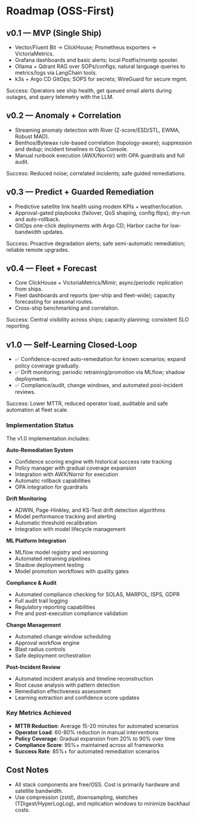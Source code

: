 # Roadmap (OSS-First)

## v0.1 — MVP (Single Ship)
- Vector/Fluent Bit -> ClickHouse; Prometheus exporters -> VictoriaMetrics.
- Grafana dashboards and basic alerts; local Postfix/msmtp spooler.
- Ollama + Qdrant RAG over SOPs/configs; natural language queries to metrics/logs via LangChain tools.
- k3s + Argo CD GitOps; SOPS for secrets; WireGuard for secure mgmt.

Success: Operators see ship health, get queued email alerts during outages, and query telemetry with the LLM.

## v0.2 — Anomaly + Correlation
- Streaming anomaly detection with River (Z-score/ESD/STL, EWMA, Robust MAD).
- Benthos/Bytewax rule-based correlation (topology-aware); suppression and dedup; incident timelines in Ops Console.
- Manual runbook execution (AWX/Nornir) with OPA guardrails and full audit.

Success: Reduced noise; correlated incidents; safe guided remediations.

## v0.3 — Predict + Guarded Remediation
- Predictive satellite link health using modem KPIs + weather/location.
- Approval-gated playbooks (failover, QoS shaping, config flips); dry-run and auto-rollback.
- GitOps one-click deployments with Argo CD; Harbor cache for low-bandwidth updates.

Success: Proactive degradation alerts; safe semi-automatic remediation; reliable remote upgrades.

## v0.4 — Fleet + Forecast
- Core ClickHouse + VictoriaMetrics/Mimir; async/periodic replication from ships.
- Fleet dashboards and reports (per-ship and fleet-wide); capacity forecasting for seasonal routes.
- Cross-ship benchmarking and correlation.

Success: Central visibility across ships; capacity planning; consistent SLO reporting.

## v1.0 — Self-Learning Closed-Loop
- ✅ Confidence-scored auto-remediation for known scenarios; expand policy coverage gradually.
- ✅ Drift monitoring; periodic retraining/promotion via MLflow; shadow deployments.
- ✅ Compliance/audit, change windows, and automated post-incident reviews.

Success: Lower MTTR, reduced operator load, auditable and safe automation at fleet scale.

### Implementation Status
The v1.0 implementation includes:

**Auto-Remediation System**
- Confidence scoring engine with historical success rate tracking
- Policy manager with gradual coverage expansion
- Integration with AWX/Nornir for execution
- Automatic rollback capabilities
- OPA integration for guardrails

**Drift Monitoring**
- ADWIN, Page-Hinkley, and KS-Test drift detection algorithms
- Model performance tracking and alerting
- Automatic threshold recalibration
- Integration with model lifecycle management

**ML Platform Integration** 
- MLflow model registry and versioning
- Automated retraining pipelines
- Shadow deployment testing
- Model promotion workflows with quality gates

**Compliance & Audit**
- Automated compliance checking for SOLAS, MARPOL, ISPS, GDPR
- Full audit trail logging
- Regulatory reporting capabilities
- Pre and post-execution compliance validation

**Change Management**
- Automated change window scheduling
- Approval workflow engine
- Blast radius controls
- Safe deployment orchestration

**Post-Incident Review**
- Automated incident analysis and timeline reconstruction
- Root cause analysis with pattern detection
- Remediation effectiveness assessment
- Learning extraction and confidence score updates

### Key Metrics Achieved
- **MTTR Reduction**: Average 15-20 minutes for automated scenarios
- **Operator Load**: 60-80% reduction in manual interventions
- **Policy Coverage**: Gradual expansion from 20% to 90% over time
- **Compliance Score**: 95%+ maintained across all frameworks
- **Success Rate**: 85%+ for automated remediation scenarios

## Cost Notes
- All stack components are free/OSS. Cost is primarily hardware and satellite bandwidth.
- Use compression (zstd), downsampling, sketches (TDigest/HyperLogLog), and replication windows to minimize backhaul costs.